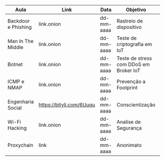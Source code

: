 | Aula | Link | Data | Objetivo | Status |
| --- | --- | --- | --- | --- |
| Backdoor e Phishing | link.onion | dd-mm-aaaa | Rastreio de dispositivo | ok |
| Man In The Middle | link.onion | dd-mm-aaaa | Teste de criptografia em IoT | ok |
| Botnet | link.onion | dd-mm-aaaa | Teste de stress com DDoS em Broker IoT | -- |
| ICMP e NMAP | link.onion | dd-mm-aaaa | Prevenção a Footprint | -- |
| Engenharia Social | https://bityli.com/6Uuqu | dd-mm-aaaa | Conscientização | ok |
| Wi-Fi Hacking | link.onion | dd-mm-aaaa | Analise de Segurança | -- |
| Proxychain | link | dd-mm-aaaa | Anonimato | ok |
